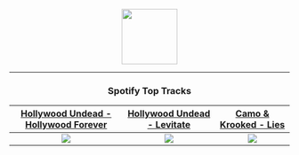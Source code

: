 <p align="center">
  <a href="https://www.tobiasmichael.de">
    <img src="https://tobiasmichael.de/assets/logo.gif" width="100" height="100"/>
  </a>
</p>

---

<h3 align="center">Spotify Top Tracks</h3>

[Hollywood Undead - Hollywood Forever](https://open.spotify.com/track/5CNopDW4B3IBlspdSmvjCh)|[Hollywood Undead - Levitate](https://open.spotify.com/track/0EZoTYqgrBBobhvMPgoSsI)|[Camo & Krooked - Lies](https://open.spotify.com/track/0cNL4jWf1723O9XI14KBus)
:---:|:----:|:----:
<img src="https://i.scdn.co/image/ab67616d00001e0227b1affc753caff12c012542"/>|<img src="https://i.scdn.co/image/ab67616d00001e020540e8acdb2c6cc9c0c7dcd9"/>|<img src="https://i.scdn.co/image/ab67616d00001e029c28ae5af18850587dd7d241"/>
